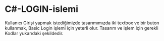 # C#-LOGIN-islemi
Kullanıcı Girişi yapmak istediğimizde tasarımımızda iki textbox ve bir buton kullanmak, Basic Login işlemi için yeterli olur. Tasarım ve işlem için gerekli Kodlar yukarıdaki şekildedir.
